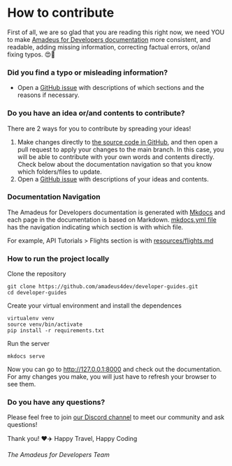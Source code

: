 # How to contribute

First of all, we are so glad that you are reading this right now, we need YOU to make [Amadeus for Developers documentation](https://amadeus4dev.github.io/developer-guides/) more consistent, and readable, adding missing information, correcting factual errors, or/and fixing typos. :heart_eyes::tada: 


### Did you find a typo or misleading information? 
- Open a [GitHub issue](https://github.com/amadeus4dev/developer-guides/issues) with descriptions of which sections and the reasons if necessary. 


### Do you have an idea or/and contents to contribute? 
There are 2 ways for you to contribute by spreading your ideas!  
1. Make changes directly to [the source code in GitHub](https://github.com/amadeus4dev/developer-guides), and then open a pull request to apply your changes to the main branch. In this case, you will be able to contribute with your own words and contents directly. Check below about the documentation navigation so that you know which folders/files to update. 
2. Open a [GitHub issue](https://github.com/amadeus4dev/developer-guides/issues) with descriptions of your ideas and contents. 


### Documentation Navigation
The Amadeus for Developers documentation is generated with [Mkdocs](https://www.mkdocs.org/) and each page in the documentation is based on Markdown.
[mkdocs.yml file](https://github.com/amadeus4dev/developer-guides/blob/dcd481558da870a539a49f5564e8cb4e5e159835/mkdocs.yml) has the navigation indicating which section is with which file. 

For example, API Tutorials > Flights section is with [resources/flights.md](https://github.com/amadeus4dev/developer-guides/blob/dcd481558da870a539a49f5564e8cb4e5e159835/docs/resources/flights.md)

### How to run the project locally

Clone the repository

```
git clone https://github.com/amadeus4dev/developer-guides.git
cd developer-guides
```

Create your virtual environment and install the dependences 

```
virtualenv venv
source venv/bin/activate
pip install -r requirements.txt
```

Run the server

```
mkdocs serve
```

Now you can go to http://127.0.0.1:8000 and check out the documentation. For amy changes you make, you will just have to refresh your browser to see them.


### Do you have any questions?
Please feel free to join [our Discord channel](https://github.com/amadeus4dev/developer-guides/blob/dcd481558da870a539a49f5564e8cb4e5e159835/mkdocs.yml) to meet our community and ask questions! 

Thank you! :heart::airplane: Happy Travel, Happy Coding

_The Amadeus for Developers Team_